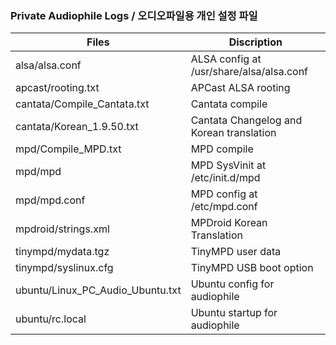 ### Private Audiophile Logs / 오디오파일용 개인 설정 파일

Files                            | Discription
---------------------------------|-------------------------------------------
alsa/alsa.conf                   | ALSA config at /usr/share/alsa/alsa.conf
apcast/rooting.txt               | APCast ALSA rooting
cantata/Compile_Cantata.txt      | Cantata compile
cantata/Korean_1.9.50.txt        | Cantata Changelog and Korean translation
mpd/Compile_MPD.txt              | MPD compile
mpd/mpd                          | MPD SysVinit at /etc/init.d/mpd
mpd/mpd.conf                     | MPD config at /etc/mpd.conf
mpdroid/strings.xml              | MPDroid Korean Translation
tinympd/mydata.tgz               | TinyMPD user data
tinympd/syslinux.cfg             | TinyMPD USB boot option
ubuntu/Linux_PC_Audio_Ubuntu.txt | Ubuntu config for audiophile
ubuntu/rc.local                  | Ubuntu startup for audiophile